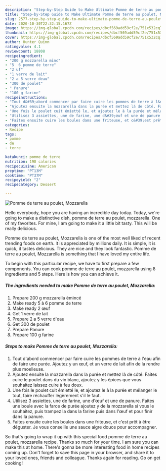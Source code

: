 ```yaml
---
description: "Step-by-Step Guide to Make Ultimate Pomme de terre au poulet, Mozzarella"
title: "Step-by-Step Guide to Make Ultimate Pomme de terre au poulet, Mozzarella"
slug: 2577-step-by-step-guide-to-make-ultimate-pomme-de-terre-au-poulet-mozzarella
date: 2020-10-30T22:32:15.167Z
image: https://img-global.cpcdn.com/recipes/dbcf569add59cf2e/751x532cq70/pomme-de-terre-au-poulet-mozzarella-photo-principale-de-la-recette.jpg
thumbnail: https://img-global.cpcdn.com/recipes/dbcf569add59cf2e/751x532cq70/pomme-de-terre-au-poulet-mozzarella-photo-principale-de-la-recette.jpg
cover: https://img-global.cpcdn.com/recipes/dbcf569add59cf2e/751x532cq70/pomme-de-terre-au-poulet-mozzarella-photo-principale-de-la-recette.jpg
author: Hunter Quinn
ratingvalue: 4.1
reviewcount: 18808
recipeingredient:
- "200 g mozzarella minc"
- "5  6 pomme de terre"
- "2 uf"
- "1 verre de lait"
- "2 a 5 verre deau"
- "300 de poulet"
- " Panure"
- "100 g farine"
recipeinstructions:
- "Tout d&#39;abord commencer par faire cuire les pommes de terre à l&#39;eau afin de faire une purée. Ajoutez y un œuf, et un verre de lait afin de la rendre plus moelleuse."
- "Ajoutez ensuite la mozzarella dans la purée et mettez là de côté. Faites cuire le poulet dans du vin blanc, ajoutez y les épices que vous souhaitez laissez cuire à feu doux."
- "Une fois le poulet cuit émietté le, et ajoutez le à la purée et mélanger le tout, faire réchauffer légèrement s&#39;il le faut."
- "Utilisez 3 assiettes, une de farine, une d&#39;œuf et une de panure. Faites une boule avec la farce de purée ajoutez y de la mozzarella si vous le souhaitez, puis trampez la dans la farine puis dans l&#39;œuf et pour finir dans la panure."
- "Faites ensuite cuire les boules dans une friteuse, et c&#39;est prêt à être déguster. Je vous conseille une sauce aigre douce pour accompagner."
categories:
- Recipe
tags:
- pomme
- de
- terre

katakunci: pomme de terre 
nutrition: 198 calories
recipecuisine: American
preptime: "PT13M"
cooktime: "PT37M"
recipeyield: "2"
recipecategory: Dessert

---
```



![Pomme de terre au poulet, Mozzarella](https://img-global.cpcdn.com/recipes/dbcf569add59cf2e/751x532cq70/pomme-de-terre-au-poulet-mozzarella-photo-principale-de-la-recette.jpg)

Hello everybody, hope you are having an incredible day today. Today, we're going to make a distinctive dish, pomme de terre au poulet, mozzarella. One of my favorites. For mine, I am going to make it a little bit tasty. This will be really delicious.

Pomme de terre au poulet, Mozzarella is one of the most well liked of recent trending foods on earth. It is appreciated by millions daily. It is simple, it is quick, it tastes delicious. They are nice and they look fantastic. Pomme de terre au poulet, Mozzarella is something that I have loved my entire life.




To begin with this particular recipe, we have to first prepare a few components. You can cook pomme de terre au poulet, mozzarella using 8 ingredients and 5 steps. Here is how you can achieve it.

<!--inarticleads1-->

##### The ingredients needed to make Pomme de terre au poulet, Mozzarella:

1. Prepare 200 g mozzarella émincé
1. Make ready 5 à 6 pomme de terre
1. Make ready 2 œuf
1. Get 1 verre de lait
1. Prepare 2 a 5 verre d&#39;eau
1. Get 300 de poulet
1. Prepare  Panure
1. Prepare 100 g farine




<!--inarticleads2-->

##### Steps to make Pomme de terre au poulet, Mozzarella:

1. Tout d&#39;abord commencer par faire cuire les pommes de terre à l&#39;eau afin de faire une purée. Ajoutez y un œuf, et un verre de lait afin de la rendre plus moelleuse.
1. Ajoutez ensuite la mozzarella dans la purée et mettez là de côté. Faites cuire le poulet dans du vin blanc, ajoutez y les épices que vous souhaitez laissez cuire à feu doux.
1. Une fois le poulet cuit émietté le, et ajoutez le à la purée et mélanger le tout, faire réchauffer légèrement s&#39;il le faut.
1. Utilisez 3 assiettes, une de farine, une d&#39;œuf et une de panure. Faites une boule avec la farce de purée ajoutez y de la mozzarella si vous le souhaitez, puis trampez la dans la farine puis dans l&#39;œuf et pour finir dans la panure.
1. Faites ensuite cuire les boules dans une friteuse, et c&#39;est prêt à être déguster. Je vous conseille une sauce aigre douce pour accompagner.




So that's going to wrap it up with this special food pomme de terre au poulet, mozzarella recipe. Thanks so much for your time. I am sure you can make this at home. There's gonna be more interesting food in home recipes coming up. Don't forget to save this page in your browser, and share it to your loved ones, friends and colleague. Thanks again for reading. Go on get cooking!

